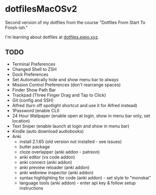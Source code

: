 # dotfilesMacOSv2
Second version of my dotfiles from the course "Dotfiles From Start To Finish-ish."

I'm learning about dotfiles at 
[dotfiles.eieio.xyz](http://dotfiles.eieio.xyz).

## TODO
- Terminal Preferences
- Changed Shell to ZSH
- Dock Preferences
- Set Automatically hide and show menu bar to always
- Mission Control Preferences (don't rearrange spaces)
- Finder Show Path Bar
- Trackpad (Three Finger Drag and Tap to Click)
- Git (config and SSH)
- Alfred (turn off spotlight shortcut and use it for Alfred instead)
- 1Password (enable CLI)
- 24 Hour Wallpaper (enable open at login, show in menu bar only, set location)
- Text Sniper (enable launch at login and show in menu bar)
- Kindle (auto download audiobooks)
- Anki
  - install 2.1.65 (old version not installed - see issues)
  - butler package
  - cloze overlapper (anki addon - patreon)
  - anki editor (vs code addon)
  - anki connect (anki addon)
  - anki preview reloader (anki addon)
  - anki webview inspector (anki addon)
  - syntax highlighting for code (anki addon) - set style to "monokai"
  - language tools (anki addon) - enter api key & follow setup instructions
